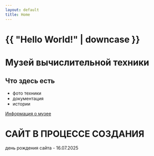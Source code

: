 ```yaml
---
layout: default
title: Home
---
```

<h1>{{ "Hello World!" | downcase }}</h1>


# Музей вычислительной техники
## Что здесь есть
- фото техники
- документация
- истории

[Информация о музее](info.md)

# САЙТ В ПРОЦЕССЕ СОЗДАНИЯ

день рождения сайта - 16.07.2025
